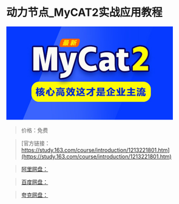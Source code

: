 # 动力节点_MyCAT2实战应用教程

![img](../../../assets/study163/free/be7b36cd175b43b8bd44f36b6106f42d.jpg)

> 价格：免费

> [官方链接：https://study.163.com/course/introduction/1213221801.htm](https://study.163.com/course/introduction/1213221801.htm)

> [阿里网盘：]()

> [百度网盘：]()

> [夸克网盘：]()
